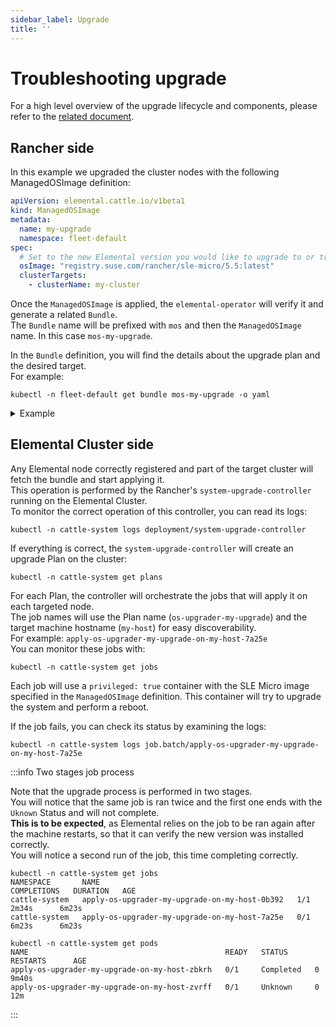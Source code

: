```yaml
---
sidebar_label: Upgrade
title: ''
---
```


<head>
  <link rel="canonical" href="https://elemental.docs.rancher.com/troubleshooting-upgrade"/>
</head>

# Troubleshooting upgrade

For a high level overview of the upgrade lifecycle and components, please refer to the [related document](./upgrade-lifecycle).  

## Rancher side

In this example we upgraded the cluster nodes with the following ManagedOSImage definition:

```yaml showLineNumbers
apiVersion: elemental.cattle.io/v1beta1
kind: ManagedOSImage
metadata:
  name: my-upgrade
  namespace: fleet-default
spec:
  # Set to the new Elemental version you would like to upgrade to or track the latest tag
  osImage: "registry.suse.com/rancher/sle-micro/5.5:latest"
  clusterTargets:
    - clusterName: my-cluster
```

Once the `ManagedOSImage` is applied, the `elemental-operator` will verify it and generate a related `Bundle`.  
The `Bundle` name will be prefixed with `mos` and then the `ManagedOSImage` name. In this case `mos-my-upgrade`.  

In the `Bundle` definition, you will find the details about the upgrade plan and the desired target.  
For example:

```shell showLineNumbers
kubectl -n fleet-default get bundle mos-my-upgrade -o yaml
```

<details>
  <summary>Example</summary>

```yaml showLineNumbers
apiVersion: fleet.cattle.io/v1alpha1
kind: Bundle
metadata:
  creationTimestamp: "2023-06-16T09:01:47Z"
  generation: 1
  name: mos-my-upgrade
  namespace: fleet-default
  ownerReferences:
  - apiVersion: elemental.cattle.io/v1beta1
    controller: true
    kind: ManagedOSImage
    name: my-upgrade
    uid: e468ed21-23bb-487a-a022-dbc7ef753720
  resourceVersion: "1038645"
  uid: 35e83fc4-28c8-4b10-8059-cae6cdff2cda
spec:
  resources:
  - content: '{"kind":"ClusterRole","apiVersion":"rbac.authorization.k8s.io/v1","metadata":{"name":"os-upgrader-my-upgrade","creationTimestamp":null},"rules":[{"verbs":["update","get","list","watch","patch"],"apiGroups":[""],"resources":["nodes"]},{"verbs":["list"],"apiGroups":[""],"resources":["pods"]}]}'
    name: ClusterRole--os-upgrader-my-upgrade-296a3abf3451.yaml
  - content: '{"kind":"ClusterRoleBinding","apiVersion":"rbac.authorization.k8s.io/v1","metadata":{"name":"os-upgrader-my-upgrade","creationTimestamp":null},"subjects":[{"kind":"ServiceAccount","name":"os-upgrader-my-upgrade","namespace":"cattle-system"}],"roleRef":{"apiGroup":"rbac.authorization.k8s.io","kind":"ClusterRole","name":"os-upgrader-my-upgrade"}}'
    name: ClusterRoleBinding--os-upgrader-my-upgrade-f63eaecde935.yaml
  - content: '{"kind":"ServiceAccount","apiVersion":"v1","metadata":{"name":"os-upgrader-my-upgrade","namespace":"cattle-system","creationTimestamp":null}}'
    name: ServiceAccount-cattle-system-os-upgrader-my-upgrade-ce93d-01096.yaml
  - content: '{"kind":"Secret","apiVersion":"v1","metadata":{"name":"os-upgrader-my-upgrade","namespace":"cattle-system","creationTimestamp":null},"data":{"cloud-config":""}}'
    name: Secret-cattle-system-os-upgrader-my-upgrade-a997ee6a67ef.yaml
  - content: '{"kind":"Plan","apiVersion":"upgrade.cattle.io/v1","metadata":{"name":"os-upgrader-my-upgrade","namespace":"cattle-system","creationTimestamp":null},"spec":{"concurrency":1,"nodeSelector":{},"serviceAccountName":"os-upgrader-my-upgrade","version":"latest","secrets":[{"name":"os-upgrader-my-upgrade","path":"/run/data"}],"tolerations":[{"operator":"Exists"}],"cordon":true,"upgrade":{"image":"registry.suse.com/suse/sle-micro/5.5","command":["/usr/sbin/suc-upgrade"]}},"status":{}}'
    name: Plan-cattle-system-os-upgrader-my-upgrade-273c2c09afca.yaml
  targets:
  - clusterName: my-cluster
.
.
.
```

</details>

## Elemental Cluster side

Any Elemental node correctly registered and part of the target cluster will fetch the bundle and start applying it.  
This operation is performed by the Rancher's `system-upgrade-controller` running on the Elemental Cluster.  
To monitor the correct operation of this controller, you can read its logs:

```shell showLineNumbers
kubectl -n cattle-system logs deployment/system-upgrade-controller
```

If everything is correct, the `system-upgrade-controller` will create an upgrade Plan on the cluster:

```shell
kubectl -n cattle-system get plans
```

For each Plan, the controller will orchestrate the jobs that will apply it on each targeted node.  
The job names will use the Plan name (`os-upgrader-my-upgrade`) and the target machine hostname (`my-host`) for easy discoverability.  
For example: `apply-os-upgrader-my-upgrade-on-my-host-7a25e`  
You can monitor these jobs with:

```shell showLineNumbers
kubectl -n cattle-system get jobs
```

Each job will use a `privileged: true` container with the SLE Micro image specified in the `ManagedOSImage` definition. This container will try to upgrade the system and perform a reboot.  

If the job fails, you can check its status by examining the logs:

```shell showLineNumbers
kubectl -n cattle-system logs job.batch/apply-os-upgrader-my-upgrade-on-my-host-7a25e
```

:::info Two stages job process

Note that the upgrade process is performed in two stages.  
You will notice that the same job is ran twice and the first one ends with the `Uknown` Status and will not complete.  
**This is to be expected**, as Elemental relies on the job to be ran again after the machine restarts, so that it can verify the new version was installed correctly.  
You will notice a second run of the job, this time completing correctly.

```shell showLineNumbers
kubectl -n cattle-system get jobs 
NAMESPACE       NAME                                            COMPLETIONS   DURATION   AGE
cattle-system   apply-os-upgrader-my-upgrade-on-my-host-0b392   1/1           2m34s      6m23s
cattle-system   apply-os-upgrader-my-upgrade-on-my-host-7a25e   0/1           6m23s      6m23s
```

```shell showLineNumbers
kubectl -n cattle-system get pods 
NAME                                            READY   STATUS      RESTARTS      AGE
apply-os-upgrader-my-upgrade-on-my-host-zbkrh   0/1     Completed   0             9m40s
apply-os-upgrader-my-upgrade-on-my-host-zvrff   0/1     Unknown     0             12m
```

:::
